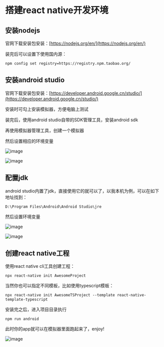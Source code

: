 # 搭建react native开发环境

## 安装nodejs

官网下载安装包安装：[https://nodejs.org/en/](https://nodejs.org/en/)

装完后可以设置下使用国内源：

```
npm config set registry=https://registry.npm.taobao.org/
```

## 安装android studio

官网下载安装包安装：[https://developer.android.google.cn/studio/](https://developer.android.google.cn/studio/)

安装时可勾上安装模拟器，方便电脑上测试

装完后，使用android studio自带的SDK管理工具，安装android sdk

再使用模拟器管理工具，创建一个模拟器

然后设置相应的环境变量

![image](https://user-images.githubusercontent.com/6689073/150129016-7a7326a4-e1be-4453-af59-3f6244faabc1.png)

![image](https://user-images.githubusercontent.com/6689073/150142518-8c76a9d3-65da-4381-9add-79c3288028d1.png)

## 配置jdk

android studio内置了jdk，直接使用它的就可以了，以我本机为例，可以在如下地址找到：
```
D:\Program Files\Android\Android Studio\jre
```

然后设置环境变量

![image](https://user-images.githubusercontent.com/6689073/150142111-363d12ae-3f29-43fb-ace4-b7871a58fc8b.png)

![image](https://user-images.githubusercontent.com/6689073/150142358-2ce778cf-8148-48de-806f-e271c27c2685.png)


## 创建react native工程

使用react native cli工具创建工程：
```
npx react-native init AwesomeProject
```

当然你也可以指定不同模板，比如使用typescript模板：
```
npx react-native init AwesomeTSProject --template react-native-template-typescript
```

安装完之后，进入项目目录执行
```
npm run android
```

此时你的app就可以在模拟器里面跑起来了，enjoy!

![image](https://user-images.githubusercontent.com/6689073/150142686-487f5942-4c50-4f71-b239-209be7322e1a.png)
